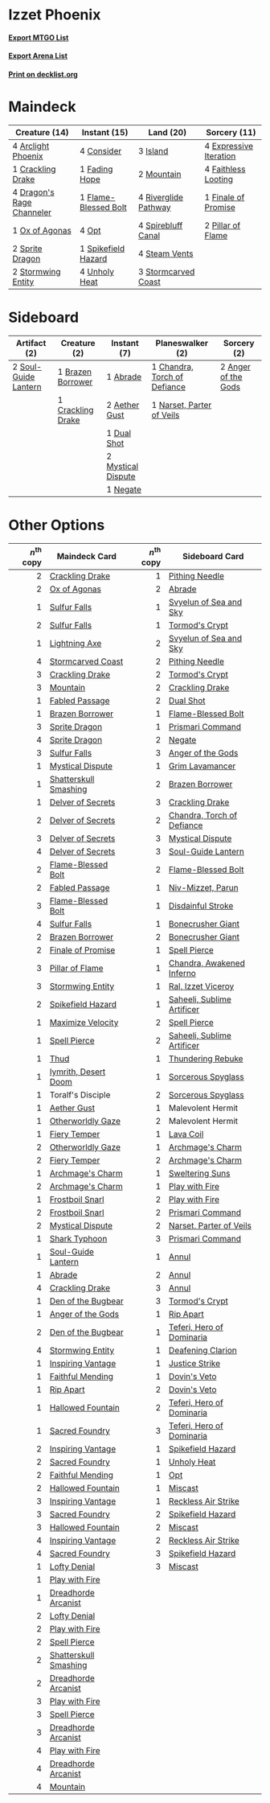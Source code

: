 # Izzet Phoenix

#### [Export MTGO List](../collection/Izzet%20Phoenix/Izzet%20Phoenix.txt)
#### [Export Arena List](../collection/Izzet%20Phoenix/Izzet%20Phoenix_arena.txt)
#### [Print on decklist.org](http://decklist.org/?deckmain=4%09Arclight%20Phoenix%0A4%09Consider%0A1%09Crackling%20Drake%0A4%09Dragon's%20Rage%20Channeler%0A4%09Expressive%20Iteration%0A1%09Fading%20Hope%0A4%09Faithless%20Looting%0A1%09Finale%20of%20Promise%0A1%09Flame-Blessed%20Bolt%0A3%09Island%0A2%09Mountain%0A4%09Opt%0A1%09Ox%20of%20Agonas%0A2%09Pillar%20of%20Flame%0A4%09Riverglide%20Pathway%0A1%09Spikefield%20Hazard%0A4%09Spirebluff%20Canal%0A2%09Sprite%20Dragon%0A4%09Steam%20Vents%0A3%09Stormcarved%20Coast%0A2%09Stormwing%20Entity%0A4%09Unholy%20Heat&deckside=1%09Abrade%0A2%09Aether%20Gust%0A2%09Anger%20of%20the%20Gods%0A1%09Brazen%20Borrower%0A1%09Chandra,%20Torch%20of%20Defiance%0A1%09Crackling%20Drake%0A1%09Dual%20Shot%0A2%09Mystical%20Dispute%0A1%09Narset,%20Parter%20of%20Veils%0A1%09Negate%0A2%09Soul-Guide%20Lantern)
# Maindeck

|                                           Creature (14)                                            |                                         Instant (15)                                          |                                           Land (20)                                           |                                          Sorcery (11)                                           |
|----------------------------------------------------------------------------------------------------|-----------------------------------------------------------------------------------------------|-----------------------------------------------------------------------------------------------|-------------------------------------------------------------------------------------------------|
|4 [Arclight Phoenix](http://gatherer.wizards.com/Pages/Card/Details.aspx?multiverseid=452841)       |4 [Consider](http://gatherer.wizards.com/Pages/Card/Details.aspx?multiverseid=534803)          |3 [Island](http://gatherer.wizards.com/Pages/Card/Details.aspx?multiverseid=439857)            |4 [Expressive Iteration](http://gatherer.wizards.com/Pages/Card/Details.aspx?multiverseid=513678)|
|1 [Crackling Drake](http://gatherer.wizards.com/Pages/Card/Details.aspx?multiverseid=452913)        |1 [Fading Hope](http://gatherer.wizards.com/Pages/Card/Details.aspx?multiverseid=534812)       |2 [Mountain](http://gatherer.wizards.com/Pages/Card/Details.aspx?multiverseid=439859)          |4 [Faithless Looting](http://gatherer.wizards.com/Pages/Card/Details.aspx?multiverseid=389512)   |
|4 [Dragon's Rage Channeler](http://gatherer.wizards.com/Pages/Card/Details.aspx?multiverseid=522197)|1 [Flame-Blessed Bolt](http://gatherer.wizards.com/Pages/Card/Details.aspx?multiverseid=541014)|4 [Riverglide Pathway](http://gatherer.wizards.com/Pages/Card/Details.aspx?multiverseid=491920)|1 [Finale of Promise](http://gatherer.wizards.com/Pages/Card/Details.aspx?multiverseid=461054)   |
|1 [Ox of Agonas](http://gatherer.wizards.com/Pages/Card/Details.aspx?multiverseid=476398)           |4 [Opt](http://gatherer.wizards.com/Pages/Card/Details.aspx?multiverseid=442948)               |4 [Spirebluff Canal](http://gatherer.wizards.com/Pages/Card/Details.aspx?multiverseid=417822)  |2 [Pillar of Flame](http://gatherer.wizards.com/Pages/Card/Details.aspx?multiverseid=240013)     |
|2 [Sprite Dragon](http://gatherer.wizards.com/Pages/Card/Details.aspx?multiverseid=479731)          |1 [Spikefield Hazard](http://gatherer.wizards.com/Pages/Card/Details.aspx?multiverseid=491809) |4 [Steam Vents](http://gatherer.wizards.com/Pages/Card/Details.aspx?multiverseid=405109)       |                                                                                                 |
|2 [Stormwing Entity](http://gatherer.wizards.com/Pages/Card/Details.aspx?multiverseid=488253)       |4 [Unholy Heat](http://gatherer.wizards.com/Pages/Card/Details.aspx?multiverseid=522221)       |3 [Stormcarved Coast](http://gatherer.wizards.com/Pages/Card/Details.aspx?multiverseid=541141) |                                                                                                 |


# Sideboard

|                                         Artifact (2)                                          |                                        Creature (2)                                        |                                         Instant (7)                                         |                                           Planeswalker (2)                                            |                                         Sorcery (2)                                          |
|-----------------------------------------------------------------------------------------------|--------------------------------------------------------------------------------------------|---------------------------------------------------------------------------------------------|-------------------------------------------------------------------------------------------------------|----------------------------------------------------------------------------------------------|
|2 [Soul-Guide Lantern](http://gatherer.wizards.com/Pages/Card/Details.aspx?multiverseid=476488)|1 [Brazen Borrower](http://gatherer.wizards.com/Pages/Card/Details.aspx?multiverseid=473001)|1 [Abrade](http://gatherer.wizards.com/Pages/Card/Details.aspx?multiverseid=430772)          |1 [Chandra, Torch of Defiance](http://gatherer.wizards.com/Pages/Card/Details.aspx?multiverseid=417683)|2 [Anger of the Gods](http://gatherer.wizards.com/Pages/Card/Details.aspx?multiverseid=438682)|
|                                                                                               |1 [Crackling Drake](http://gatherer.wizards.com/Pages/Card/Details.aspx?multiverseid=452913)|2 [Aether Gust](http://gatherer.wizards.com/Pages/Card/Details.aspx?multiverseid=466796)     |1 [Narset, Parter of Veils](http://gatherer.wizards.com/Pages/Card/Details.aspx?multiverseid=460988)   |                                                                                              |
|                                                                                               |                                                                                            |1 [Dual Shot](http://gatherer.wizards.com/Pages/Card/Details.aspx?multiverseid=409905)       |                                                                                                       |                                                                                              |
|                                                                                               |                                                                                            |2 [Mystical Dispute](http://gatherer.wizards.com/Pages/Card/Details.aspx?multiverseid=473020)|                                                                                                       |                                                                                              |
|                                                                                               |                                                                                            |1 [Negate](http://gatherer.wizards.com/Pages/Card/Details.aspx?multiverseid=423707)          |                                                                                                       |                                                                                              |


# Other Options

|*n*<sup>th</sup> copy|                                         Maindeck Card                                          |*n*<sup>th</sup> copy|                                           Sideboard Card                                            |
|--------------------:|------------------------------------------------------------------------------------------------|--------------------:|-----------------------------------------------------------------------------------------------------|
|                    2|[Crackling Drake](http://gatherer.wizards.com/Pages/Card/Details.aspx?multiverseid=452913)      |                    1|[Pithing Needle](http://gatherer.wizards.com/Pages/Card/Details.aspx?multiverseid=129526)            |
|                    2|[Ox of Agonas](http://gatherer.wizards.com/Pages/Card/Details.aspx?multiverseid=476398)         |                    2|[Abrade](http://gatherer.wizards.com/Pages/Card/Details.aspx?multiverseid=430772)                    |
|                    1|[Sulfur Falls](http://gatherer.wizards.com/Pages/Card/Details.aspx?multiverseid=443135)         |                    1|[Svyelun of Sea and Sky](http://gatherer.wizards.com/Pages/Card/Details.aspx?multiverseid=522145)    |
|                    2|[Sulfur Falls](http://gatherer.wizards.com/Pages/Card/Details.aspx?multiverseid=443135)         |                    1|[Tormod's Crypt](http://gatherer.wizards.com/Pages/Card/Details.aspx?multiverseid=389723)            |
|                    1|[Lightning Axe](http://gatherer.wizards.com/Pages/Card/Details.aspx?multiverseid=409925)        |                    2|[Svyelun of Sea and Sky](http://gatherer.wizards.com/Pages/Card/Details.aspx?multiverseid=522145)    |
|                    4|[Stormcarved Coast](http://gatherer.wizards.com/Pages/Card/Details.aspx?multiverseid=541141)    |                    2|[Pithing Needle](http://gatherer.wizards.com/Pages/Card/Details.aspx?multiverseid=129526)            |
|                    3|[Crackling Drake](http://gatherer.wizards.com/Pages/Card/Details.aspx?multiverseid=452913)      |                    2|[Tormod's Crypt](http://gatherer.wizards.com/Pages/Card/Details.aspx?multiverseid=389723)            |
|                    3|[Mountain](http://gatherer.wizards.com/Pages/Card/Details.aspx?multiverseid=439859)             |                    2|[Crackling Drake](http://gatherer.wizards.com/Pages/Card/Details.aspx?multiverseid=452913)           |
|                    1|[Fabled Passage](http://gatherer.wizards.com/Pages/Card/Details.aspx?multiverseid=473206)       |                    2|[Dual Shot](http://gatherer.wizards.com/Pages/Card/Details.aspx?multiverseid=409905)                 |
|                    1|[Brazen Borrower](http://gatherer.wizards.com/Pages/Card/Details.aspx?multiverseid=473001)      |                    1|[Flame-Blessed Bolt](http://gatherer.wizards.com/Pages/Card/Details.aspx?multiverseid=541014)        |
|                    3|[Sprite Dragon](http://gatherer.wizards.com/Pages/Card/Details.aspx?multiverseid=479731)        |                    1|[Prismari Command](http://gatherer.wizards.com/Pages/Card/Details.aspx?multiverseid=513706)          |
|                    4|[Sprite Dragon](http://gatherer.wizards.com/Pages/Card/Details.aspx?multiverseid=479731)        |                    2|[Negate](http://gatherer.wizards.com/Pages/Card/Details.aspx?multiverseid=423707)                    |
|                    3|[Sulfur Falls](http://gatherer.wizards.com/Pages/Card/Details.aspx?multiverseid=443135)         |                    3|[Anger of the Gods](http://gatherer.wizards.com/Pages/Card/Details.aspx?multiverseid=438682)         |
|                    1|[Mystical Dispute](http://gatherer.wizards.com/Pages/Card/Details.aspx?multiverseid=473020)     |                    1|[Grim Lavamancer](http://gatherer.wizards.com/Pages/Card/Details.aspx?multiverseid=430589)           |
|                    1|[Shatterskull Smashing](http://gatherer.wizards.com/Pages/Card/Details.aspx?multiverseid=491802)|                    2|[Brazen Borrower](http://gatherer.wizards.com/Pages/Card/Details.aspx?multiverseid=473001)           |
|                    1|[Delver of Secrets](http://gatherer.wizards.com/Pages/Card/Details.aspx?multiverseid=226749)    |                    3|[Crackling Drake](http://gatherer.wizards.com/Pages/Card/Details.aspx?multiverseid=452913)           |
|                    2|[Delver of Secrets](http://gatherer.wizards.com/Pages/Card/Details.aspx?multiverseid=226749)    |                    2|[Chandra, Torch of Defiance](http://gatherer.wizards.com/Pages/Card/Details.aspx?multiverseid=417683)|
|                    3|[Delver of Secrets](http://gatherer.wizards.com/Pages/Card/Details.aspx?multiverseid=226749)    |                    3|[Mystical Dispute](http://gatherer.wizards.com/Pages/Card/Details.aspx?multiverseid=473020)          |
|                    4|[Delver of Secrets](http://gatherer.wizards.com/Pages/Card/Details.aspx?multiverseid=226749)    |                    3|[Soul-Guide Lantern](http://gatherer.wizards.com/Pages/Card/Details.aspx?multiverseid=476488)        |
|                    2|[Flame-Blessed Bolt](http://gatherer.wizards.com/Pages/Card/Details.aspx?multiverseid=541014)   |                    2|[Flame-Blessed Bolt](http://gatherer.wizards.com/Pages/Card/Details.aspx?multiverseid=541014)        |
|                    2|[Fabled Passage](http://gatherer.wizards.com/Pages/Card/Details.aspx?multiverseid=473206)       |                    1|[Niv-Mizzet, Parun](http://gatherer.wizards.com/Pages/Card/Details.aspx?multiverseid=452942)         |
|                    3|[Flame-Blessed Bolt](http://gatherer.wizards.com/Pages/Card/Details.aspx?multiverseid=541014)   |                    1|[Disdainful Stroke](http://gatherer.wizards.com/Pages/Card/Details.aspx?multiverseid=420705)         |
|                    4|[Sulfur Falls](http://gatherer.wizards.com/Pages/Card/Details.aspx?multiverseid=443135)         |                    1|[Bonecrusher Giant](http://gatherer.wizards.com/Pages/Card/Details.aspx?multiverseid=473077)         |
|                    2|[Brazen Borrower](http://gatherer.wizards.com/Pages/Card/Details.aspx?multiverseid=473001)      |                    2|[Bonecrusher Giant](http://gatherer.wizards.com/Pages/Card/Details.aspx?multiverseid=473077)         |
|                    2|[Finale of Promise](http://gatherer.wizards.com/Pages/Card/Details.aspx?multiverseid=461054)    |                    1|[Spell Pierce](http://gatherer.wizards.com/Pages/Card/Details.aspx?multiverseid=425876)              |
|                    3|[Pillar of Flame](http://gatherer.wizards.com/Pages/Card/Details.aspx?multiverseid=240013)      |                    1|[Chandra, Awakened Inferno](http://gatherer.wizards.com/Pages/Card/Details.aspx?multiverseid=466881) |
|                    3|[Stormwing Entity](http://gatherer.wizards.com/Pages/Card/Details.aspx?multiverseid=488253)     |                    1|[Ral, Izzet Viceroy](http://gatherer.wizards.com/Pages/Card/Details.aspx?multiverseid=452945)        |
|                    2|[Spikefield Hazard](http://gatherer.wizards.com/Pages/Card/Details.aspx?multiverseid=491809)    |                    1|[Saheeli, Sublime Artificer](http://gatherer.wizards.com/Pages/Card/Details.aspx?multiverseid=461161)|
|                    1|[Maximize Velocity](http://gatherer.wizards.com/Pages/Card/Details.aspx?multiverseid=452861)    |                    2|[Spell Pierce](http://gatherer.wizards.com/Pages/Card/Details.aspx?multiverseid=425876)              |
|                    1|[Spell Pierce](http://gatherer.wizards.com/Pages/Card/Details.aspx?multiverseid=425876)         |                    2|[Saheeli, Sublime Artificer](http://gatherer.wizards.com/Pages/Card/Details.aspx?multiverseid=461161)|
|                    1|[Thud](http://gatherer.wizards.com/Pages/Card/Details.aspx?multiverseid=447299)                 |                    1|[Thundering Rebuke](http://gatherer.wizards.com/Pages/Card/Details.aspx?multiverseid=491814)         |
|                    1|[Iymrith, Desert Doom](http://gatherer.wizards.com/Pages/Card/Details.aspx?multiverseid=527349) |                    1|[Sorcerous Spyglass](http://gatherer.wizards.com/Pages/Card/Details.aspx?multiverseid=435407)        |
|                    1|Toralf's Disciple                                                                               |                    2|[Sorcerous Spyglass](http://gatherer.wizards.com/Pages/Card/Details.aspx?multiverseid=435407)        |
|                    1|[Aether Gust](http://gatherer.wizards.com/Pages/Card/Details.aspx?multiverseid=466796)          |                    1|Malevolent Hermit                                                                                    |
|                    1|[Otherworldly Gaze](http://gatherer.wizards.com/Pages/Card/Details.aspx?multiverseid=534831)    |                    2|Malevolent Hermit                                                                                    |
|                    1|[Fiery Temper](http://gatherer.wizards.com/Pages/Card/Details.aspx?multiverseid=409908)         |                    1|[Lava Coil](http://gatherer.wizards.com/Pages/Card/Details.aspx?multiverseid=452858)                 |
|                    2|[Otherworldly Gaze](http://gatherer.wizards.com/Pages/Card/Details.aspx?multiverseid=534831)    |                    1|[Archmage's Charm](http://gatherer.wizards.com/Pages/Card/Details.aspx?multiverseid=463989)          |
|                    2|[Fiery Temper](http://gatherer.wizards.com/Pages/Card/Details.aspx?multiverseid=409908)         |                    2|[Archmage's Charm](http://gatherer.wizards.com/Pages/Card/Details.aspx?multiverseid=463989)          |
|                    1|[Archmage's Charm](http://gatherer.wizards.com/Pages/Card/Details.aspx?multiverseid=463989)     |                    1|[Sweltering Suns](http://gatherer.wizards.com/Pages/Card/Details.aspx?multiverseid=426851)           |
|                    2|[Archmage's Charm](http://gatherer.wizards.com/Pages/Card/Details.aspx?multiverseid=463989)     |                    1|[Play with Fire](http://gatherer.wizards.com/Pages/Card/Details.aspx?multiverseid=534933)            |
|                    1|[Frostboil Snarl](http://gatherer.wizards.com/Pages/Card/Details.aspx?multiverseid=513757)      |                    2|[Play with Fire](http://gatherer.wizards.com/Pages/Card/Details.aspx?multiverseid=534933)            |
|                    2|[Frostboil Snarl](http://gatherer.wizards.com/Pages/Card/Details.aspx?multiverseid=513757)      |                    2|[Prismari Command](http://gatherer.wizards.com/Pages/Card/Details.aspx?multiverseid=513706)          |
|                    2|[Mystical Dispute](http://gatherer.wizards.com/Pages/Card/Details.aspx?multiverseid=473020)     |                    2|[Narset, Parter of Veils](http://gatherer.wizards.com/Pages/Card/Details.aspx?multiverseid=460988)   |
|                    1|[Shark Typhoon](http://gatherer.wizards.com/Pages/Card/Details.aspx?multiverseid=479587)        |                    3|[Prismari Command](http://gatherer.wizards.com/Pages/Card/Details.aspx?multiverseid=513706)          |
|                    1|[Soul-Guide Lantern](http://gatherer.wizards.com/Pages/Card/Details.aspx?multiverseid=476488)   |                    1|[Annul](http://gatherer.wizards.com/Pages/Card/Details.aspx?multiverseid=45976)                      |
|                    1|[Abrade](http://gatherer.wizards.com/Pages/Card/Details.aspx?multiverseid=430772)               |                    2|[Annul](http://gatherer.wizards.com/Pages/Card/Details.aspx?multiverseid=45976)                      |
|                    4|[Crackling Drake](http://gatherer.wizards.com/Pages/Card/Details.aspx?multiverseid=452913)      |                    3|[Annul](http://gatherer.wizards.com/Pages/Card/Details.aspx?multiverseid=45976)                      |
|                    1|[Den of the Bugbear](http://gatherer.wizards.com/Pages/Card/Details.aspx?multiverseid=527541)   |                    3|[Tormod's Crypt](http://gatherer.wizards.com/Pages/Card/Details.aspx?multiverseid=389723)            |
|                    1|[Anger of the Gods](http://gatherer.wizards.com/Pages/Card/Details.aspx?multiverseid=438682)    |                    1|[Rip Apart](http://gatherer.wizards.com/Pages/Card/Details.aspx?multiverseid=513717)                 |
|                    2|[Den of the Bugbear](http://gatherer.wizards.com/Pages/Card/Details.aspx?multiverseid=527541)   |                    1|[Teferi, Hero of Dominaria](http://gatherer.wizards.com/Pages/Card/Details.aspx?multiverseid=443095) |
|                    4|[Stormwing Entity](http://gatherer.wizards.com/Pages/Card/Details.aspx?multiverseid=488253)     |                    1|[Deafening Clarion](http://gatherer.wizards.com/Pages/Card/Details.aspx?multiverseid=452915)         |
|                    1|[Inspiring Vantage](http://gatherer.wizards.com/Pages/Card/Details.aspx?multiverseid=417819)    |                    1|[Justice Strike](http://gatherer.wizards.com/Pages/Card/Details.aspx?multiverseid=452932)            |
|                    1|[Faithful Mending](http://gatherer.wizards.com/Pages/Card/Details.aspx?multiverseid=535015)     |                    1|[Dovin's Veto](http://gatherer.wizards.com/Pages/Card/Details.aspx?multiverseid=461120)              |
|                    1|[Rip Apart](http://gatherer.wizards.com/Pages/Card/Details.aspx?multiverseid=513717)            |                    2|[Dovin's Veto](http://gatherer.wizards.com/Pages/Card/Details.aspx?multiverseid=461120)              |
|                    1|[Hallowed Fountain](http://gatherer.wizards.com/Pages/Card/Details.aspx?multiverseid=97071)     |                    2|[Teferi, Hero of Dominaria](http://gatherer.wizards.com/Pages/Card/Details.aspx?multiverseid=443095) |
|                    1|[Sacred Foundry](http://gatherer.wizards.com/Pages/Card/Details.aspx?multiverseid=405106)       |                    3|[Teferi, Hero of Dominaria](http://gatherer.wizards.com/Pages/Card/Details.aspx?multiverseid=443095) |
|                    2|[Inspiring Vantage](http://gatherer.wizards.com/Pages/Card/Details.aspx?multiverseid=417819)    |                    1|[Spikefield Hazard](http://gatherer.wizards.com/Pages/Card/Details.aspx?multiverseid=491809)         |
|                    2|[Sacred Foundry](http://gatherer.wizards.com/Pages/Card/Details.aspx?multiverseid=405106)       |                    1|[Unholy Heat](http://gatherer.wizards.com/Pages/Card/Details.aspx?multiverseid=522221)               |
|                    2|[Faithful Mending](http://gatherer.wizards.com/Pages/Card/Details.aspx?multiverseid=535015)     |                    1|[Opt](http://gatherer.wizards.com/Pages/Card/Details.aspx?multiverseid=442948)                       |
|                    2|[Hallowed Fountain](http://gatherer.wizards.com/Pages/Card/Details.aspx?multiverseid=97071)     |                    1|[Miscast](http://gatherer.wizards.com/Pages/Card/Details.aspx?multiverseid=485380)                   |
|                    3|[Inspiring Vantage](http://gatherer.wizards.com/Pages/Card/Details.aspx?multiverseid=417819)    |                    1|[Reckless Air Strike](http://gatherer.wizards.com/Pages/Card/Details.aspx?multiverseid=466908)       |
|                    3|[Sacred Foundry](http://gatherer.wizards.com/Pages/Card/Details.aspx?multiverseid=405106)       |                    2|[Spikefield Hazard](http://gatherer.wizards.com/Pages/Card/Details.aspx?multiverseid=491809)         |
|                    3|[Hallowed Fountain](http://gatherer.wizards.com/Pages/Card/Details.aspx?multiverseid=97071)     |                    2|[Miscast](http://gatherer.wizards.com/Pages/Card/Details.aspx?multiverseid=485380)                   |
|                    4|[Inspiring Vantage](http://gatherer.wizards.com/Pages/Card/Details.aspx?multiverseid=417819)    |                    2|[Reckless Air Strike](http://gatherer.wizards.com/Pages/Card/Details.aspx?multiverseid=466908)       |
|                    4|[Sacred Foundry](http://gatherer.wizards.com/Pages/Card/Details.aspx?multiverseid=405106)       |                    3|[Spikefield Hazard](http://gatherer.wizards.com/Pages/Card/Details.aspx?multiverseid=491809)         |
|                    1|[Lofty Denial](http://gatherer.wizards.com/Pages/Card/Details.aspx?multiverseid=485379)         |                    3|[Miscast](http://gatherer.wizards.com/Pages/Card/Details.aspx?multiverseid=485380)                   |
|                    1|[Play with Fire](http://gatherer.wizards.com/Pages/Card/Details.aspx?multiverseid=534933)       |                     |                                                                                                     |
|                    1|[Dreadhorde Arcanist](http://gatherer.wizards.com/Pages/Card/Details.aspx?multiverseid=461052)  |                     |                                                                                                     |
|                    2|[Lofty Denial](http://gatherer.wizards.com/Pages/Card/Details.aspx?multiverseid=485379)         |                     |                                                                                                     |
|                    2|[Play with Fire](http://gatherer.wizards.com/Pages/Card/Details.aspx?multiverseid=534933)       |                     |                                                                                                     |
|                    2|[Spell Pierce](http://gatherer.wizards.com/Pages/Card/Details.aspx?multiverseid=425876)         |                     |                                                                                                     |
|                    2|[Shatterskull Smashing](http://gatherer.wizards.com/Pages/Card/Details.aspx?multiverseid=491802)|                     |                                                                                                     |
|                    2|[Dreadhorde Arcanist](http://gatherer.wizards.com/Pages/Card/Details.aspx?multiverseid=461052)  |                     |                                                                                                     |
|                    3|[Play with Fire](http://gatherer.wizards.com/Pages/Card/Details.aspx?multiverseid=534933)       |                     |                                                                                                     |
|                    3|[Spell Pierce](http://gatherer.wizards.com/Pages/Card/Details.aspx?multiverseid=425876)         |                     |                                                                                                     |
|                    3|[Dreadhorde Arcanist](http://gatherer.wizards.com/Pages/Card/Details.aspx?multiverseid=461052)  |                     |                                                                                                     |
|                    4|[Play with Fire](http://gatherer.wizards.com/Pages/Card/Details.aspx?multiverseid=534933)       |                     |                                                                                                     |
|                    4|[Dreadhorde Arcanist](http://gatherer.wizards.com/Pages/Card/Details.aspx?multiverseid=461052)  |                     |                                                                                                     |
|                    4|[Mountain](http://gatherer.wizards.com/Pages/Card/Details.aspx?multiverseid=439859)             |                     |                                                                                                     |

